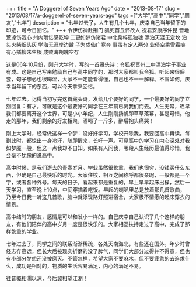 +++
title = "A Doggerel of Seven Years Ago"
date = "2013-08-17"
slug = "2013/08/17/a-doggerel-of-seven-years-ago"
tags =["大学","高中","同学","朋友","七年"]
description = "七年过去了，人生有几个七年，庆幸自己当年留下的印迹，可今日回忆。"
+++
    令伊伤神赴荆门
    狐死首丘怀故人
    祝君安康序仲昆
    晋地荒凉伤我心
    州内琐忆感乾坤
    二更如梦仿诸君
    中北桑梓孤独魂
    漂泊天涯无定坟
    泊头火柴烟头灰
    学海无涯岸边蹲
    子为成仙广寒奔
    事虽有定人两分
    业债空乘雪霜痕
    有心插柳未生根
    成败晦朔魄空存
    
这是06年10月份，刚升大学时，写的一首藏头诗：令狐祝晋州二中漂泊学子事业有成。这是自己写来勉励自己与高中同学的，那时大家都叫我令狐。听起来很俗套，句子想必也很晦涩，大家不一定能看得懂，自己也不一一解释。不管如何，庆幸当年留下的东西，可以今天拿来回忆。

七年过去。记得当初写完这首藏头诗，发给几个要好的同学，一个最要好的同学立刻回复：有才。可就是这个最要好的同学在三年前已离我们而去。人生无常，迟早我们都要离开这个世界，可是小小年纪，人生刚刚扬帆即草草落幕，甚是可惜。他走的那年，我们剩余的好友相聚，酒喝了一斤多，醉后抱头痛哭！

刚上大学时，经常做这样一个梦：没好好学习，学校开除我，我要回高中再读。每到此时，都惊出一身冷汗，随即醒来，长吁一声。可见高中的学习在内心深处对我如梦魇一般，但这一点我却不自知。如果有人问我，哪段人生经历最值得珍惜，我会毫不犹豫的说高中。

高中时候，是我们逝去的青春岁月。学业虽然很繁重，我们也很穷，没钱买什么东西，但确是自己最快乐的时光。大家住校，相互之间称呼都很亲昵，一般都是一个字，或者各种外号。每天的日子，看起来都是重复的，早上早早起床出操，然后一天学习，直至晚上10点，中间穿插着吃饭。早起的喇叭里总是放着那几首歌曲，乃至今日我一听这几首歌，脑中就浮现路灯照进宿舍，大家极不情愿的起床穿衣的情景。

高中结时的朋友，感情是可以和发小一样的。自己庆幸自己认识了几个这样的朋友，有他们陪伴的高中岁月一度是很快乐的。大家相互扶持走过了高中，完成了那样繁重的学业。

七年过去了，同学之间的联系渐渐稀疏，各处天南海北，有些还在国外。年少时曾经志存高远，但长大后被现实折磨的没了脾气，同学们大部分过得并不得意，但也有小部分梦想还没被磨灭。不管怎样，希望大家不要麻木，但不要疲惫的去追求什么，成功是相对的，物质的生活容易满足，内心的满足不易。

往昔概相濡以沫，今后翼相望江湖！

